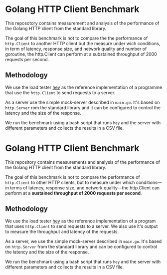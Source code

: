 # Golang HTTP Client Benchmark

This reposotory contains measurement and analysis of the performance of the 
Golang HTTP client from the standard library.

The goal of this benchmark is not to compare the the performance of `http.Client` to another
HTTP client but the measure under wich conditions, in term of latency, response size, and
network quality and number of goroutine, the http.Client can perform at a substained throughput of 2000 requests per
second.

## Methodology

We use the load tester [hey](https://github.com/rakyll/hey) as the reference implementation
of a programme that use the `http.Client` to send requests to a server.

As a server use the simple mock-server described in `main.go`. It's based on `http.Server`
rom the standard library and it can be configured to control the latency and the size of the
response.

We run the benchmark using a bash script that runs `hey` and the server with different
parameters and collects the results in a CSV file.


# Golang HTTP Client Benchmark

This repository contains measurements and analysis of the performance of the Golang HTTP client from the standard library.

The goal of this benchmark is not to compare the performance of `http.Client` to other HTTP clients, but to measure under which conditions—in terms of latency, response size, and network quality—the http.Client can perform at a **sustained throughput of 2000 requests per second**.

## Methodology

We use the load tester [hey](https://github.com/rakyll/hey) as the reference implementation of a program that uses `http.Client` to send requests to a server. We also use it's output to
measure the throughput and latency of the requests.

As a server, we use the simple mock-server described in `main.go`. It's based on `http.Server` from the standard library and can be configured to control the latency and the size of the response.

We run the benchmark using a bash script that runs `hey` and the server with different parameters and collects the results in a CSV file.
